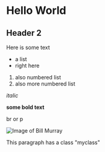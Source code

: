 # Hello World

## Header 2
Here is some text
- a list
- right here
1. also numbered list
2. also more numbered list

*italic*

**some bold text**

br or
 p

![Image of Bill Murray](https://www.fillmurray.com/200/300)

<p class="myclass">This paragraph has a class "myclass"</p>
